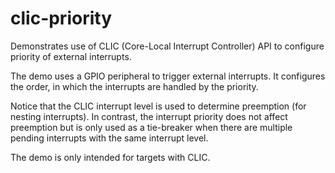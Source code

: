 # clic-priority

Demonstrates use of CLIC (Core-Local Interrupt Controller) API to configure
priority of external interrupts.

The demo uses a GPIO peripheral to trigger external interrupts. It configures
the order, in which the interrupts are handled by the priority.

Notice that the CLIC interrupt level is used to determine preemption (for nesting interrupts). 
In contrast, the interrupt priority does not affect preemption but is only used as a 
tie-breaker when there are multiple pending interrupts with the same interrupt level. 

The demo is only intended for targets with CLIC.
